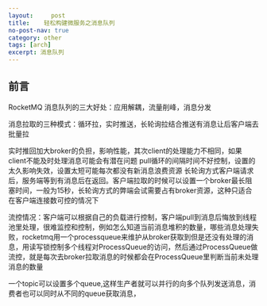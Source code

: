 ```yaml
---
layout:     post
title:    轻松构建微服务之消息队列
no-post-nav: true
category: other
tags: [arch]
excerpt: 消息队列
---
```


## 前言

RocketMQ
消息队列的三大好处：应用解耦，流量削峰，消息分发

消息拉取的三种模式：循环拉，实时推送，长轮询拉结合推送有消息让后客户端去批量拉

实时推回加大broker的负担，影响性能，其次client的处理能力不相同，如果client不能及时处理消息可能会有潜在问题
pull循环的间隔时间不好控制，设置的太久影响失效，设置太短可能每次都没有新消息浪费资源
长轮询方式客户端请求后，服务端等到有消息后在返回。客户端拉取的时候可以设置一个broker最长阻塞时间，一般为15秒，长轮询方式的弊端会试需要占有broker资源，这种只适合在客户端连接数可控的情况下

流控情况：客户端可以根据自己的负载进行控制，客户端pull到消息后悔放到线程池里处理，很难监控和控制，例如怎么知道当前消息堆积的数量，哪些消息处理失败，rocketmq用一个processqueue来维护从broker获取到但是还没有处理的消息，用读写锁控制多个线程对ProcessQueue的访问，然后通过ProcessQueue做流控，就是每次去broker拉取消息的时候都会在ProcessQueue里判断当前未处理消息的数量





一个topic可以设置多个queue,这样生产者就可以并行的向多个队列发送消息，消费者也可以同时从不同的queue获取消息，
